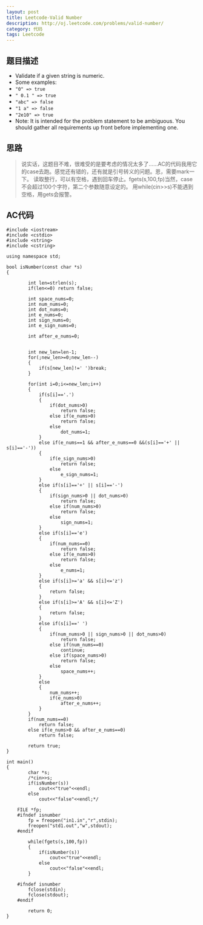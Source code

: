 ```yaml
---
layout: post
title: Leetcode-Valid Number  
description: http://oj.leetcode.com/problems/valid-number/
category: 代码
tags: Leetcode
---
```


## 题目描述

*   Validate if a given string is numeric.
*   Some examples:
*   `"0" => true`
*   `" 0.1 " => true`
*   `"abc" => false`
*   `"1 a" => false`
*   `"2e10" => true`
*   Note: It is intended for the problem statement to be ambiguous. You should gather all requirements up front before implementing one.

## 思路

>说实话，这题目不难，很难受的是要考虑的情况太多了……AC的代码我用它的case去跑。感觉还有错的，还有就是引号转义的问题。恩，需要mark一下。
>读取整行，可以有空格，遇到回车停止。fgets(s,100,fp)当然，case不会超过100个字符，第二个参数随意设定的。
>用while(cin>>s)不能遇到空格，用gets会报警。

## AC代码

    #include <iostream>
    #include <cstdio>
    #include <string>
    #include <cstring>
    
    using namespace std;
    
    bool isNumber(const char *s) 
    {
    
            int len=strlen(s);
            if(len<=0) return false;
            
            int space_nums=0;
            int num_nums=0;
            int dot_nums=0;
            int e_nums=0;
            int sign_nums=0;
            int e_sign_nums=0;
            
            int after_e_nums=0;
            
            
            int new_len=len-1;
            for(;new_len>=0;new_len--)
            {
                if(s[new_len]!=' ')break;
            }
            
            for(int i=0;i<=new_len;i++)
            {
                if(s[i]=='.')
                {
                    if(dot_nums>0) 
                    	return false;
                    else if(e_nums>0) 
                    	return false;
                    else 
                    	dot_nums=1;
                }
                else if(e_nums==1 && after_e_nums==0 &&(s[i]=='+' || s[i]=='-'))
                {
                    if(e_sign_nums>0) 
                    	return false;
                    else 
                    	e_sign_nums=1;
                }
                else if(s[i]=='+' || s[i]=='-')
                {
                    if(sign_nums>0 || dot_nums>0) 
                    	return false;
                    else if(num_nums>0) 
                    	return false;
                    else 
                    	sign_nums=1;
                }
                else if(s[i]=='e')
                {
                    if(num_nums==0)
                    	return false;
                    else if(e_nums>0) 
                    	return false;
                    else 
                    	e_nums=1;
                }
                else if(s[i]>='a' && s[i]<='z')
                {
                    return false;
                }
                else if(s[i]>='A' && s[i]<='Z')
                {
                    return false;
                }
                else if(s[i]==' ')
                {
                    if(num_nums>0 || sign_nums>0 || dot_nums>0)
                    	return false;
                    else if(num_nums==0)
                    	continue;
                    else if(space_nums>0) 
                    	return false;
                    else 
                    	space_nums++;
                }
                else
                {
                    num_nums++;
                    if(e_nums>0) 
                    	after_e_nums++;
                }
            }
            if(num_nums==0) 
            	return false;
            else if(e_nums>0 && after_e_nums==0) 
            	return false;
            
            return true;
    }
    
    int main()
    {
        	char *s;
        	/*cin>>s;
        	if(isNumber(s))
        		cout<<"true"<<endl;
        	else
        		cout<<"false"<<endl;*/
        
        FILE *fp;
        #ifndef isnumber
        	fp = freopen("in1.in","r",stdin);
        	freopen("std1.out","w",stdout);
        #endif
        
        	while(fgets(s,100,fp))
        	{
        		if(isNumber(s))
        			cout<<"true"<<endl;
        		else
        			cout<<"false"<<endl;
        	}
        
        #ifndef isnumber
        	fclose(stdin);
        	fclose(stdout);
        #endif
        
        	return 0;
    }
    